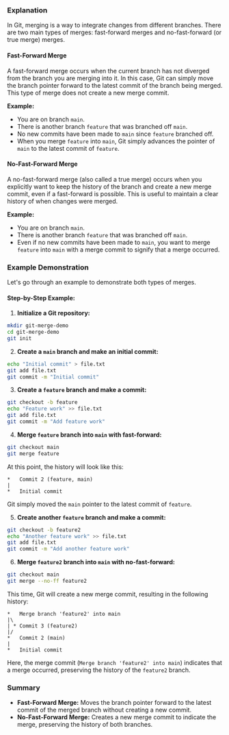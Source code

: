 ### Explanation

In Git, merging is a way to integrate changes from different branches. There are two main types of merges: fast-forward merges and no-fast-forward (or true merge) merges.

#### Fast-Forward Merge

A fast-forward merge occurs when the current branch has not diverged from the branch you are merging into it. In this case, Git can simply move the branch pointer forward to the latest commit of the branch being merged. This type of merge does not create a new merge commit.

**Example:**

- You are on branch `main`.
- There is another branch `feature` that was branched off `main`.
- No new commits have been made to `main` since `feature` branched off.
- When you merge `feature` into `main`, Git simply advances the pointer of `main` to the latest commit of `feature`.

#### No-Fast-Forward Merge

A no-fast-forward merge (also called a true merge) occurs when you explicitly want to keep the history of the branch and create a new merge commit, even if a fast-forward is possible. This is useful to maintain a clear history of when changes were merged.

**Example:**

- You are on branch `main`.
- There is another branch `feature` that was branched off `main`.
- Even if no new commits have been made to `main`, you want to merge `feature` into `main` with a merge commit to signify that a merge occurred.

### Example Demonstration

Let's go through an example to demonstrate both types of merges.

#### Step-by-Step Example:

1. **Initialize a Git repository:**

```bash
mkdir git-merge-demo
cd git-merge-demo
git init
```

2. **Create a `main` branch and make an initial commit:**

```bash
echo "Initial commit" > file.txt
git add file.txt
git commit -m "Initial commit"
```

3. **Create a `feature` branch and make a commit:**

```bash
git checkout -b feature
echo "Feature work" >> file.txt
git add file.txt
git commit -m "Add feature work"
```

4. **Merge `feature` branch into `main` with fast-forward:**

```bash
git checkout main
git merge feature
```

At this point, the history will look like this:

```
*   Commit 2 (feature, main)
|
*   Initial commit
```

Git simply moved the `main` pointer to the latest commit of `feature`.

5. **Create another `feature` branch and make a commit:**

```bash
git checkout -b feature2
echo "Another feature work" >> file.txt
git add file.txt
git commit -m "Add another feature work"
```

6. **Merge `feature2` branch into `main` with no-fast-forward:**

```bash
git checkout main
git merge --no-ff feature2
```

This time, Git will create a new merge commit, resulting in the following history:

```
*   Merge branch 'feature2' into main
|\
| * Commit 3 (feature2)
|/
*   Commit 2 (main)
|
*   Initial commit
```

Here, the merge commit (`Merge branch 'feature2' into main`) indicates that a merge occurred, preserving the history of the `feature2` branch.

### Summary

- **Fast-Forward Merge:** Moves the branch pointer forward to the latest commit of the merged branch without creating a new commit.
- **No-Fast-Forward Merge:** Creates a new merge commit to indicate the merge, preserving the history of both branches.